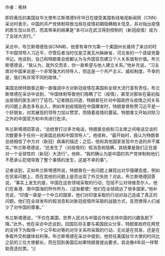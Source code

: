 作者：弗林

即将离任的美国驻华大使布兰斯塔德9月18日在接受美国有线电视新闻网（CNN）采访时表示，中国的共产党体制导致当局在疫情初期隐瞒相关信息，并对指出疫情的医生加以处罚，而其带来的结果是“本可以在武汉得到控制的（新冠疫情）成为了全球大流行。”

采访中，布兰斯塔德告诉CNN称，他曾有幸作为第一个美国州长接待了来访的时下中国领导人习近平，尽管后者当时仅是艾奥瓦州姊妹省，河北省的一个县级党委书记。他谈到，自己和特朗普总统都认为与外国官员建立个人关系很有价值。布兰斯塔德说，“我认为，就外交而言，你一直希望与他人建立关系。”他补充说，“习主席对中国来说是一个非常强大的领导人，但这是一个共产主义、威权制度，不幸的是，我们有非常不同的政体。”

美国总统特朗普近期一直强调中方对新冠疫情在美国和全球大流行富有责任。布兰斯塔德在采访中谈到，“中国体制导致他们隐瞒了它（疫情），甚至对那些在最初指出疫情的医生进行了惩罚。”记者随后问道，特朗普在针对中国政府与疫情之间关系的问题上表态多有出入，例如年初疫情刚在中国爆发时，特朗普曾称赞习近平是一个好朋友，对其展现的领导力加以赞赏，而随着疫情的蔓延，特朗普又开始对除习之外的中国官方和中共进行批评。

布兰斯塔德回答说，“总统曾打过多次电话，特朗普总统和习主席之间电话交谈的次数要多于任何一对美国总统和中国领导人”。他续称，“最开始时，我认为特朗普总统相信了中方对（新冠）病毒的描述；之后，他和其他国家发现中方说的并不属实。”布兰斯塔德说，“还发生了（对疫情的）假消息和隐瞒，其结果是我们正在面对一个全球性的（新冠）大流行”。他称，“我的确认为是中国的共产党体制和他们不愿承认犯错导致了整个事情的发生，这是不幸的事”。

记者谈到，正如布兰斯塔德所说，特朗普在一些问题上展现出对华强硬态度，例如在贸易问题上，而在其他的问题上是否出现了外交失败？对此，布兰斯塔德回答说，“事实上发生的是，中国在这些领域采取的行动，包括不公对待维吾尔人，他们在香港、南中国海的所作所为，（这些都使）他们在全球疏远了很多国家。”他补充说，“印度一直是一个中立的国家，他们对印度采取的行动对自己造成了真正的问题。他们在全球发布的假消息和对新冠疫情所采取的战狼方式，反而使得人们减少了对中国的尊重。”

布兰斯塔德说，“不仅在美国，世界人民对与中国合作和支持中国的兴趣急剧下降。”此外，他在采访中还谈到，回国后将主要与美国民众分享，特朗普政府在两党的支持下为取得一个公平和对等的对华关系所采取的行动，无论是在贸易，还是在争取外交和媒体权利等。布兰斯塔德在采访中提到，他担任美国驻华大使的时间比之前的三位大使都长，而在回到美国后如果特朗普提出要求，其会像4年前一样帮助竞选拉票。'}]